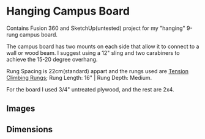 # Hanging Campus Board
Contains Fusion 360 and SketchUp(untested) project for my "hanging" 9-rung campus board.

The campus board has two mounts on each side that allow it to connect to a wall or wood beam. I suggest using a 12" sling and two carabiners to achieve the 15-20 degree overhang.

Rung Spacing is 22cm(standard) appart and the rungs used are  [Tension Climbing Rungs](https://www.tensionclimbing.com/product/standard-rungs/); Rung Length: 16" | Rung Depth: Medium.

For the board I used 3/4" untreated plywood, and the rest are 2x4.

## Images

## Dimensions